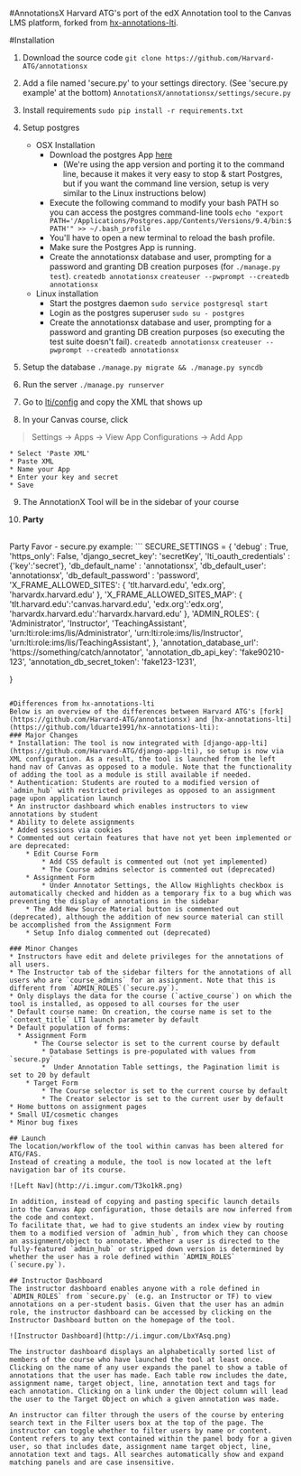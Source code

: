 #AnnotationsX
Harvard ATG's port of the edX Annotation tool to the Canvas LMS platform, forked from [hx-annotations-lti](https://github.com/lduarte1991/hx-annotations-lti).

#Installation

1. Download the source code
`git clone https://github.com/Harvard-ATG/annotationsx`

2. Add a file named 'secure.py' to your settings directory. (See 'secure.py example' at the bottom)
`AnnotationsX/annotationsx/settings/secure.py`

3. Install requirements 
	`sudo pip install -r requirements.txt`
	
4. Setup postgres
	* OSX Installation
		* Download the postgres App [here](http://postgresapp.com/)
			* (We're using the app version and porting it to the command line, because it makes it very easy to stop & start Postgres, but if you want the command line version, setup is very similar to the Linux instructions below)
		* Execute the following command to modify your bash PATH so you can access the postgres command-line tools
			` echo "export PATH='/Applications/Postgres.app/Contents/Versions/9.4/bin:$PATH'" >> ~/.bash_profile `
		* You'll have to open a new terminal to reload the bash profile.
		* Make sure the Postgres App is running.
		* Create the annotationsx database and user, prompting for a password and granting DB creation purposes (for `./manage.py test`).
			`createdb annotationsx`
			`createuser --pwprompt --createdb annotationsx`
	* Linux installation
		* Start the postgres daemon
			`sudo service postgresql start`
		* Login as the postgres superuser
			`sudo su - postgres`
		* Create the annotationsx database and user, prompting for a password and granting DB creation purposes (so executing the test suite doesn't fail).
			`createdb annotationsx`
			`createuser --pwprompt --createdb annotationsx`

5. Setup the database
	`./manage.py migrate && ./manage.py syncdb`
	
6. Run the server
	`./manage.py runserver`

7. Go to [lti/config](http://localhost:8000/lti/config) and copy the XML that shows up

8. In your Canvas course, click
>Settings -> Apps -> View App Configurations -> Add App

	* Select 'Paste XML'
	* Paste XML
	* Name your App
	* Enter your key and secret
	* Save

9. The AnnotationX Tool will be in the sidebar of your course

10. **Party**

<br/>
Party Favor - secure.py example:
```
SECURE_SETTINGS = {
	'debug' : True,
	'https_only': False,
	'django_secret_key': 'secretKey',
	'lti_oauth_credentials' : {'key':'secret'},
	'db_default_name' : 'annotationsx',
	'db_default_user': 'annotationsx',
	'db_default_password' : 'password',
	'X_FRAME_ALLOWED_SITES': {
		'tlt.harvard.edu',
		'edx.org',
		'harvardx.harvard.edu'
	},
	'X_FRAME_ALLOWED_SITES_MAP': {
		'tlt.harvard.edu':'canvas.harvard.edu',
		'edx.org':'edx.org',
		'harvardx.harvard.edu':'harvardx.harvard.edu'
	},
	'ADMIN_ROLES': {
		'Administrator', 'Instructor', 'TeachingAssistant',
		'urn:lti:role:ims/lis/Administrator',
		'urn:lti:role:ims/lis/Instructor',
		'urn:lti:role:ims/lis/TeachingAssistant',
	},
	'annotation_database_url': 'https://something/catch/annotator',
	'annotation_db_api_key': 'fake90210-123',
	'annotation_db_secret_token': 'fake123-1231',

}
```

#Differences from hx-annotations-lti
Below is an overview of the differences between Harvard ATG's [fork](https://github.com/Harvard-ATG/annotationsx) and [hx-annotations-lti](https://github.com/lduarte1991/hx-annotations-lti):
### Major Changes
* Installation: The tool is now integrated with [django-app-lti](https://github.com/Harvard-ATG/django-app-lti), so setup is now via XML configuration. As a result, the tool is launched from the left hand nav of Canvas as opposed to a module. Note that the functionality of adding the tool as a module is still available if needed.
* Authentication: Students are routed to a modified version of `admin_hub` with restricted privileges as opposed to an assignment page upon application launch
* An instructor dashboard which enables instructors to view annotations by student 
* Ability to delete assignments
* Added sessions via cookies
* Commented out certain features that have not yet been implemented or are deprecated:
	* Edit Course Form
		* Add CSS default is commented out (not yet implemented)
		* The Course admins selector is commented out (deprecated)
	* Assignment Form
		* Under Annotator Settings, the Allow Highlights checkbox is automatically checked and hidden as a temporary fix to a bug which was preventing the display of annotations in the sidebar
	* The Add New Source Material button is commented out (deprecated), although the addition of new source material can still be accomplished from the Assignment Form
	* Setup Info dialog commented out (deprecated)

### Minor Changes
* Instructors have edit and delete privileges for the annotations of all users.
* The Instructor tab of the sidebar filters for the annotations of all users who are `course_admins` for an assignment. Note that this is different from `ADMIN_ROLES`(`secure.py`).
* Only displays the data for the course (`active_course`) on which the tool is installed, as opposed to all courses for the user
* Default course name: On creation, the course name is set to the `context_title` LTI launch parameter by default
* Default population of forms:
  * Assignment Form 
	  * The Course selector is set to the current course by default
		* Database Settings is pre-populated with values from `secure.py`
		*  Under Annotation Table settings, the Pagination limit is set to 20 by default 
	* Target Form
		* The Course selector is set to the current course by default
		* The Creator selector is set to the current user by default
* Home buttons on assignment pages
* Small UI/cosmetic changes
* Minor bug fixes

## Launch
The location/workflow of the tool within canvas has been altered for ATG/FAS.
Instead of creating a module, the tool is now located at the left navigation bar of its course.

![Left Nav](http://i.imgur.com/T3ko1kR.png)

In addition, instead of copying and pasting specific launch details into the Canvas App configuration, those details are now inferred from the code and context. 
To facilitate that, we had to give students an index view by routing them to a modified version of `admin_hub`, from which they can choose an assignment/object to annotate. Whether a user is directed to the fully-featured `admin_hub` or stripped down version is determined by whether the user has a role defined within `ADMIN_ROLES` (`secure.py`).

## Instructor Dashboard
The instructor dashboard enables anyone with a role defined in `ADMIN_ROLES` from `secure.py` (e.g. an Instructor or TF) to view annotations on a per-student basis. Given that the user has an admin role, the instructor dashboard can be accessed by clicking on the Instructor Dashboard button on the homepage of the tool. 

![Instructor Dashboard](http://i.imgur.com/LbxYAsq.png)

The instructor dashboard displays an alphabetically sorted list of members of the course who have launched the tool at least once. Clicking on the name of any user expands the panel to show a table of annotations that the user has made. Each table row includes the date, assignment name, target object, line, annotation text and tags for each annotation. Clicking on a link under the Object column will lead the user to the Target Object on which a given annotation was made.

An instructor can filter through the users of the course by entering search text in the Filter users box at the top of the page. The instructor can toggle whether to filter users by name or content. Content refers to any text contained within the panel body for a given user, so that includes date, assignment name target object, line, annotation text and tags. All searches automatically show and expand matching panels and are case insensitive.
